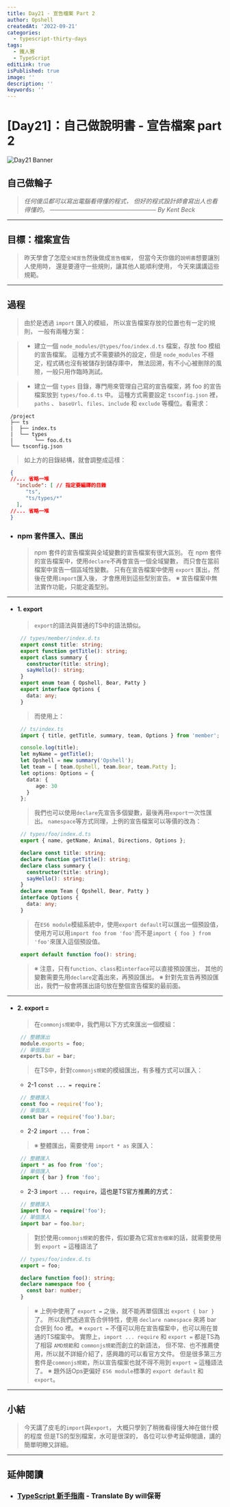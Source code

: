 ```yaml
---
title: Day21 - 宣告檔案 Part 2
author: Opshell
createdAt: '2022-09-21'
categories:
  - typescript-thirty-days
tags:
  - 鐵人賽
  - TypeScript
editLink: true
isPublished: true
image: ''
description: ''
keywords: ''
---
```

# [Day21]：自己做說明書 - 宣告檔案 part 2
![Day21 Banner](https://ithelp.ithome.com.tw/upload/images/20220921/20109918CwC7e2Fepp.jpg)

## 自己做輪子
> *任何傻瓜都可以寫出電腦看得懂的程式，*
> *但好的程式設計師會寫出人也看得懂的。*
> *───────────────────────── By Kent Beck*

---
## 目標：檔案宣告
> 昨天學會了怎麼`全域宣告`然後做成`宣告檔案`，
> 但當今天你做的`說明書`想要讓別人使用時，
> 還是要遵守一些規則，讓其他人能順利使用，
> 今天來講講這些規範。

---
## 過程
   > 由於是透過 `import` 匯入的模組，
   > 所以宣告檔案存放的位置也有一定的規則，
   > 一般有兩種方案：

   > * 建立一個 `node_modules/@types/foo/index.d.ts` 檔案，存放 foo 模組的宣告檔案。
   >   這種方式不需要額外的設定，但是 `node_modules` 不穩定，程式碼也沒有被儲存到儲存庫中，
   >   無法回溯，有不小心被刪除的風險，一般只用作臨時測試。

   > * 建立一個 `types` 目錄，專門用來管理自己寫的宣告檔案，將 foo 的宣告檔案放到 `types/foo.d.ts` 中。
   >   這種方式需要設定 `tsconfig.json` 裡，
   >   `paths` 、 `baseUrl`、`files`、`include` 和 `exclude` 等欄位。看需求：
   ```
    /project
    ├── ts
    |  ├── index.ts
    |  └── types
    |       └── foo.d.ts
    └── tsconfig.json
   ```
   > 如上方的目錄結構，就會調整成這樣：
   ```json
    {
    //... 省略一堆
      "include": [ // 指定要編譯的目錄
         "ts",
         "ts/types/*"
      ],
    //... 省略一堆
    }
   ```

- ### npm 套件匯入、匯出
   > npm 套件的宣告檔案與全域變數的宣告檔案有很大區別。
   > 在 npm 套件的宣告檔案中，使用`declare`不再會宣告一個全域變數，
   > 而只會在當前檔案中宣告一個區域性變數。
   > 只有在宣告檔案中使用 `export` 匯出，然後在使用`import`匯入後，
   > 才會應用到這些型別宣告。
   > ※ 宣告檔案中無法實作功能，只能定義型別。

---
- #### 1. export
   > `export`的語法與普通的TS中的語法類似。
   ```typescript
    // types/member/index.d.ts
    export const title: string;
    export function getTitle(): string;
    export class summary {
      constructor(title: string);
      sayHello(): string;
    }
    export enum team { Opshell, Bear, Patty }
    export interface Options {
      data: any;
    }
   ```
   > 而使用上：
   ```typescript
    // ts/index.ts
    import { title, getTitle, summary, team, Options } from 'member';

    console.log(title);
    let myName = getTitle();
    let Opshell = new summary('Opshell');
    let team = [ team.Opshell, team.Bear, team.Patty ];
    let options: Options = {
      data: {
         age: 30
      }
    };
   ```
   > 我們也可以使用`declare`先宣告多個變數，最後再用`export`一次性匯出。
   > `namespace`等方式同理，上例的宣告檔案可以等價的改為：
   ```typescript
    // types/foo/index.d.ts
    export { name, getName, Animal, Directions, Options };

    declare const title: string;
    declare function getTitle(): string;
    declare class summary {
      constructor(title: string);
      sayHello(): string;
    }
    declare enum Team { Opshell, Bear, Patty }
    interface Options {
      data: any;
    }
   ```
   > 在`ES6 module`模組系統中，使用`export default`可以匯出一個預設值，
   > 使用方可以用`import foo from 'foo'`而不是`import { foo } from 'foo'`來匯入這個預設值。
   ```typescript
    export default function foo(): string;
   ```
   > ※ 注意，只有`function`、`class`和`interface`可以直接預設匯出，
   >    其他的變數需要先用`declare`定義出來，再預設匯出。
   > ※ 針對先宣告再預設匯出，我們一般會將匯出語句放在整個宣告檔案的最前面。

---
- #### 2. export =
   > 在`commonjs規範`中，我們用以下方式來匯出一個模組：
   ```typescript
    // 整體匯出
    module.exports = foo;
    // 單個匯出
    exports.bar = bar;
   ```
   > 在TS中，針對`commonjs規範`的模組匯出，有多種方式可以匯入：

   * 2-1 `const ... = require`：
   ```typescript
    // 整體匯入
    const foo = require('foo');
    // 單個匯入
    const bar = require('foo').bar;
   ```

   * 2-2 `import ... from`：
   > ※ 整體匯出，需要使用 `import * as` 來匯入：
   ```typescript
    // 整體匯入
    import * as foo from 'foo';
    // 單個匯入
    import { bar } from 'foo';
   ```

   * 2-3 `import ... require`，這也是TS官方推薦的方式：
   ```typescript
    // 整體匯入
    import foo = require('foo');
    // 單個匯入
    import bar = foo.bar;
   ```
   > 對於使用`commonjs規範`的套件，假如要為它寫`宣告檔案`的話，就需要使用到 `export =` 這種語法了
   ```typescript
    // types/foo/index.d.ts
    export = foo;

    declare function foo(): string;
    declare namespace foo {
      const bar: number;
    }
   ```
   > ※ 上例中使用了 `export =` 之後，就不能再單個匯出 `export { bar }` 了。
   >    所以我們透過宣告合併特性，使用 `declare namespace` 來將 bar 合併到 foo 裡。
   > ※ `export =` 不僅可以用在宣告檔案中，也可以用在普通的TS檔案中。
   >    實際上，`import ... require` 和 `export =` 都是TS為了相容 `AMD規範`和 `commonjs規範`而創立的新語法，
   >    但不常、也不推薦使用，所以就不詳細介紹了，感興趣的可以看官方文件。
   >    但是很多第三方套件是`commonjs規範`，所以宣告檔案也就不得不用到 `export =` 這種語法了。
   > ※ 題外話Ops更偏好 `ES6 module`標準的 `export default` 和 `export`。

---
## 小結
> 今天講了皮毛的`import`與`export`，
> 大概只學到了稍微看得懂大神在做什模的程度
> 但是TS的型別檔案，水可是很深的，
> 各位可以參考延伸閱讀，講的簡單明瞭又詳細。

---
## 延伸閱讀
- ### [TypeScript 新手指南](https://willh.gitbook.io/typescript-tutorial/basics/declaration-files#quan-yu-bian-shu) - Translate By will保哥
